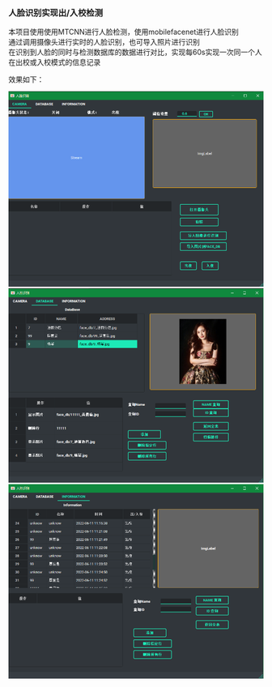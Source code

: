 ### **人脸识别实现出/入校检测**
本项目使用使用MTCNN进行人脸检测，使用mobilefacenet进行人脸识别  
通过调用摄像头进行实时的人脸识别，也可导入照片进行识别  
在识别到人脸的同时与检测数据库的数据进行对比，实现每60s实现一次同一个人在出校或入校模式的信息记录  

效果如下： 

<img src="images/show1.png"/>

<img src="images/show2.png"/>

<img src="images/show3.png"/>
